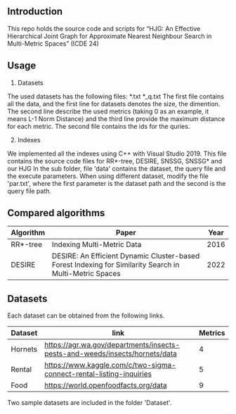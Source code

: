 
## Introduction

This repo holds the source code and scripts for “HJG: An Effective Hierarchical Joint Graph for Approximate Nearest Neighbour Search in Multi-Metric Spaces” (ICDE 24)

## Usage

1. Datasets

The used datasets has the following files:
	*.txt
	*_q.txt	
The first file contains all the data, and the first line for datasets denotes the size, the dimention.
The second line describe the used metrics (taking 0 as an example, it means L-1 Norm Distance) and the third line provide the maximum distance for each metric.
The second file contains the ids  for the quries.

2. Indexes

We implemented all the indexes using C++ with Visual Studio 2019.
This file contains the source code files for RR*-tree, DESIRE, SNSSG, SNSSG* and our HJG 
 In the sub folder, file 'data' contains the dataset, the query file and the execute parameters. 
When using different dataset, modify the file 'par.txt', where the first parameter is the dataset path and the second is the query file path.


## Compared algorithms

| __Algorithm__ | __Paper__ | __Year__ |
|-------------|------------|------------|
RR*-tree   | Indexing Multi-Metric Data | 2016
DESIRE   | DESIRE: An Efficient Dynamic Cluster-based Forest Indexing for Similarity Search in Multi-Metric Spaces | 2022



## Datasets

Each dataset can be obtained from the following links. 

| __Dataset__ | __link__ | __Metrics__ |
|-------------|------------|------------|
| Hornets        |  https://agr.wa.gov/departments/insects-pests-and-weeds/insects/hornets/data  | 4 |
| Rental      | https://www.kaggle.com/c/two-sigma-connect-rental-listing-inquiries | 5 |
| Food         | https://world.openfoodfacts.org/data | 9 |


Two sample datasets are included in the folder 'Dataset'.

